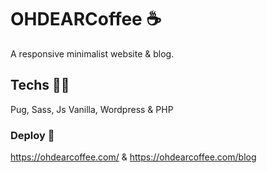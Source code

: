 # OHDEARCoffee ☕️

A responsive minimalist website & blog.

## Techs 🧑‍💻

Pug, Sass, Js Vanilla, Wordpress & PHP

### Deploy 🚀

https://ohdearcoffee.com/
&
https://ohdearcoffee.com/blog
